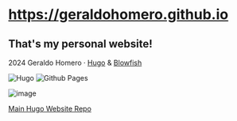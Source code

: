 # https://geraldohomero.github.io

## That's my personal website!

2024 Geraldo Homero · [Hugo](https://gohugo.io/) & [Blowfish](https://blowfish.page/) 

![Hugo](https://img.shields.io/badge/Hugo-black.svg?style=for-the-badge&logo=Hugo) ![Github Pages](https://img.shields.io/badge/github%20pages-121013?style=for-the-badge&logo=github&logoColor=white)

![image](https://github.com/geraldohomero/geraldohomero.github.io/assets/70844369/ce5adfdf-dc99-4771-99a1-1955dfd87076#vitrinedev)

[Main Hugo Website Repo](https://github.com/geraldohomero/blog)
